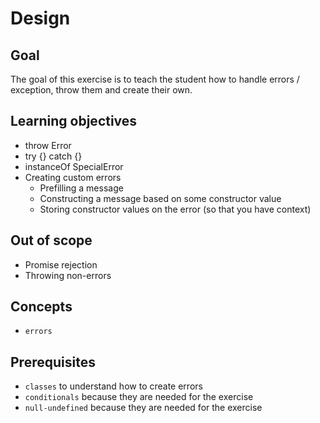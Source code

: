# Design

## Goal

The goal of this exercise is to teach the student how to handle errors / exception, throw them and create their own.

## Learning objectives

- throw Error
- try {} catch {}
- instanceOf SpecialError
- Creating custom errors
  - Prefilling a message
  - Constructing a message based on some constructor value
  - Storing constructor values on the error (so that you have context)

## Out of scope

- Promise rejection
- Throwing non-errors

## Concepts

- `errors`

## Prerequisites

- `classes` to understand how to create errors
- `conditionals` because they are needed for the exercise
- `null-undefined` because they are needed for the exercise
